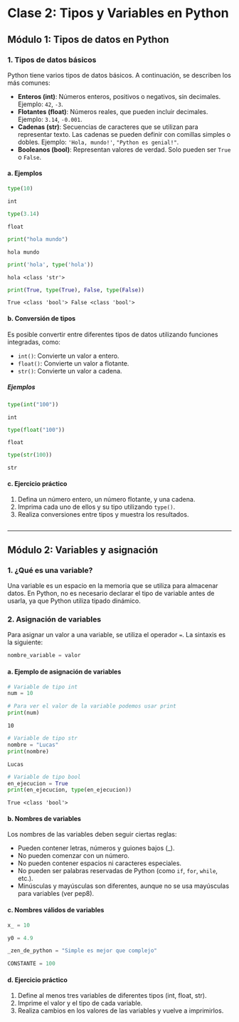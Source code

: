 # Clase 2: Tipos y Variables en Python

## Módulo 1: Tipos de datos en Python

### 1. Tipos de datos básicos

Python tiene varios tipos de datos básicos. A continuación, se describen los más comunes:

  - **Enteros (int)**: Números enteros, positivos o negativos, sin decimales. Ejemplo: `42`, `-3`.
  - **Flotantes (float)**: Números reales, que pueden incluir decimales. Ejemplo: `3.14`, `-0.001`.
  - **Cadenas (str)**: Secuencias de caracteres que se utilizan para representar texto. Las cadenas se pueden definir con comillas simples o dobles. Ejemplo: `'Hola, mundo!'`, `"Python es genial!"`.
  - **Booleanos (bool)**: Representan valores de verdad. Solo pueden ser `True` o `False`.

#### a. Ejemplos


```python
type(10)
```




    int




```python
type(3.14)
```




    float




```python
print("hola mundo")
```

    hola mundo



```python
print('hola', type('hola'))
```

    hola <class 'str'>



```python
print(True, type(True), False, type(False))
```

    True <class 'bool'> False <class 'bool'>


#### b. Conversión de tipos

Es posible convertir entre diferentes tipos de datos utilizando funciones integradas, como:

- `int()`: Convierte un valor a entero.
- `float()`: Convierte un valor a flotante.
- `str()`: Convierte un valor a cadena.

##### Ejemplos


```python
type(int("100"))
```




    int




```python
type(float("100"))
```




    float




```python
type(str(100))
```




    str



#### c. Ejercicio práctico

1. Defina un número entero, un número flotante, y una cadena.
2. Imprima cada uno de ellos y su tipo utilizando `type()`.
3. Realiza conversiones entre tipos y muestra los resultados.


```python

```

---

## Módulo 2: Variables y asignación

### 1. ¿Qué es una variable?

Una variable es un espacio en la memoria que se utiliza para almacenar datos. En Python, no es necesario declarar el tipo de variable antes de usarla, ya que Python utiliza tipado dinámico.

### 2. Asignación de variables

Para asignar un valor a una variable, se utiliza el operador `=`. La sintaxis es la siguiente:

```python
nombre_variable = valor
```

#### a. Ejemplo de asignación de variables


```python
# Variable de tipo int
num = 10
```


```python
# Para ver el valor de la variable podemos usar print
print(num)
```

    10



```python
# Variable de tipo str
nombre = "Lucas"
print(nombre)
```

    Lucas



```python
# Variable de tipo bool
en_ejecucion = True
print(en_ejecucion, type(en_ejecucion))
```

    True <class 'bool'>


#### b. Nombres de variables

Los nombres de las variables deben seguir ciertas reglas:

- Pueden contener letras, números y guiones bajos (_).
- No pueden comenzar con un número.
- No pueden contener espacios ni caracteres especiales.
- No pueden ser palabras reservadas de Python (como `if`, `for`, `while`, etc.).
- Minúsculas y mayúsculas son diferentes, aunque no se usa mayúsculas para variables (ver pep8).

#### c. Nombres válidos de variables


```python
x_ = 10
```


```python
y0 = 4.9
```


```python
_zen_de_python = "Simple es mejor que complejo"
```


```python
CONSTANTE = 100
```

#### d. Ejercicio práctico

1. Define al menos tres variables de diferentes tipos (int, float, str).
2. Imprime el valor y el tipo de cada variable.
3. Realiza cambios en los valores de las variables y vuelve a imprimirlos.


```python

```
